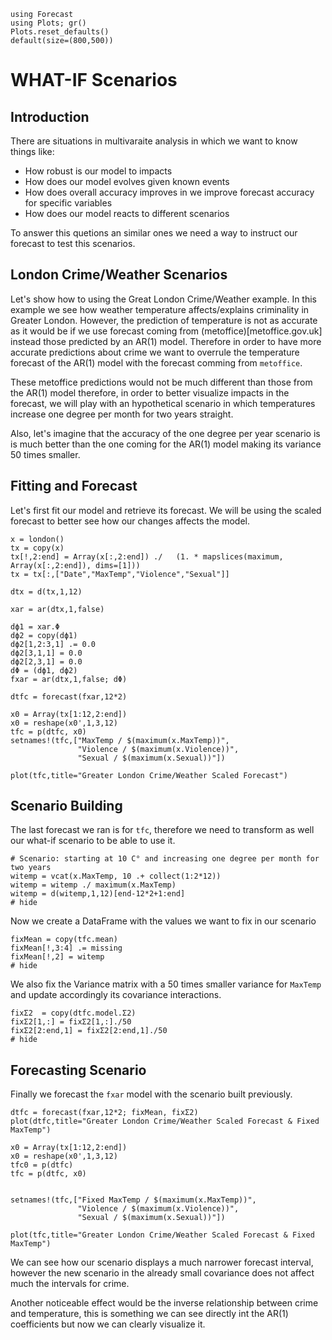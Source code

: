```@setup examples
using Forecast
using Plots; gr()
Plots.reset_defaults()
default(size=(800,500))
```
# WHAT-IF Scenarios

## Introduction
There are situations in multivaraite analysis in which we want to know things like:

* How robust is our model to impacts
* How does our model evolves given known events
* How does overall accuracy improves in we improve forecast accuracy for specific variables
* How does our model reacts to different scenarios

To answer this quetions an similar ones we need a way to instruct our forecast to test this scenarios.

## London Crime/Weather Scenarios

Let's show how to using the Great London Crime/Weather example. In this example we see how weather temperature affects/explains criminality in Greater London. However, the prediction of temperature is not as accurate as it would be if we use forecast coming from (metoffice)[metoffice.gov.uk] instead those predicted by an AR(1) model. Therefore in order to have more accurate predictions about crime we want to overrule the temperature forecast of the AR(1) model with the forecast comming from `metoffice`.

These metoffice predictions would not be much different than those from the AR(1) model therefore, in order to better visualize impacts in the forecast, we will play with an hypothetical scenario in which temperatures increase one degree per month for two years straight.

Also, let's imagine that the accuracy of the one degree per year scenario is is much better than the one coming for the AR(1) model making its variance 50 times smaller.

## Fitting and Forecast

Let's first fit our model and retrieve its forecast. We will be using the scaled forecast to better see how our changes affects the model.

```@example examples
x = london()
tx = copy(x)
tx[!,2:end] = Array(x[:,2:end]) ./   (1. * mapslices(maximum, Array(x[:,2:end]), dims=[1]))
tx = tx[:,["Date","MaxTemp","Violence","Sexual"]]

dtx = d(tx,1,12) 

xar = ar(dtx,1,false)

dϕ1 = xar.Φ
dϕ2 = copy(dϕ1)
dϕ2[1,2:3,1] .= 0.0
dϕ2[3,1,1] = 0.0
dϕ2[2,3,1] = 0.0
dΦ = (dϕ1, dϕ2)
fxar = ar(dtx,1,false; dΦ)

dtfc = forecast(fxar,12*2)

x0 = Array(tx[1:12,2:end])
x0 = reshape(x0',1,3,12)
tfc = p(dtfc, x0)
setnames!(tfc,["MaxTemp / $(maximum(x.MaxTemp))",
               "Violence / $(maximum(x.Violence))",
               "Sexual / $(maximum(x.Sexual))"])

plot(tfc,title="Greater London Crime/Weather Scaled Forecast")
```

## Scenario Building

The last forecast we ran is for `tfc`, therefore we need to transform as well our what-if scenario to be able to use it.

```@example examples
# Scenario: starting at 10 C° and increasing one degree per month for two years
witemp = vcat(x.MaxTemp, 10 .+ collect(1:2*12)) 
witemp = witemp ./ maximum(x.MaxTemp) 
witemp = d(witemp,1,12)[end-12*2+1:end]
# hide
```
Now we create a DataFrame with the values we want to fix in our scenario

```@example examples
fixMean = copy(tfc.mean)
fixMean[!,3:4] .= missing
fixMean[!,2] = witemp
# hide
```
We also fix the Variance matrix with a 50 times smaller variance for `MaxTemp` and update accordingly its covariance interactions.

```@example examples
fixΣ2  = copy(dtfc.model.Σ2)
fixΣ2[1,:] = fixΣ2[1,:]./50
fixΣ2[2:end,1] = fixΣ2[2:end,1]./50
# hide
```

## Forecasting Scenario

Finally we forecast the `fxar` model with the scenario built previously.

```@example examples
dtfc = forecast(fxar,12*2; fixMean, fixΣ2)
plot(dtfc,title="Greater London Crime/Weather Scaled Forecast & Fixed MaxTemp")
            
x0 = Array(tx[1:12,2:end])
x0 = reshape(x0',1,3,12)
tfc0 = p(dtfc)
tfc = p(dtfc, x0)


setnames!(tfc,["Fixed MaxTemp / $(maximum(x.MaxTemp))",
               "Violence / $(maximum(x.Violence))",
               "Sexual / $(maximum(x.Sexual))"])

plot(tfc,title="Greater London Crime/Weather Scaled Forecast & Fixed MaxTemp")
```
We can see how our scenario displays a much narrower forecast interval, however the new scenario in the already small covariance does not affect much the intervals for crime.
	
Another noticeable effect would be the inverse relationship between crime and temperature, this is something we can see directly int the AR(1) coefficients but now we can clearly visualize it.
